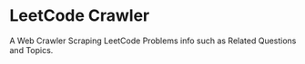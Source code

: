 # LeetCode Crawler

A Web Crawler Scraping LeetCode Problems info such as Related Questions and Topics.
